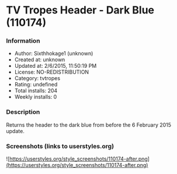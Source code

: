 # TV Tropes Header - Dark Blue (110174)

### Information
- Author: Sixthhokage1 (unknown)
- Created at: unknown
- Updated at: 2/6/2015, 11:50:19 PM
- License: NO-REDISTRIBUTION
- Category: tvtropes
- Rating: undefined
- Total installs: 204
- Weekly installs: 0


### Description
Returns the header to the dark blue from before the 6 February 2015 update.


### Screenshots (links to userstyles.org)
![https://userstyles.org/style_screenshots/110174-after.png](https://userstyles.org/style_screenshots/110174-after.png)


